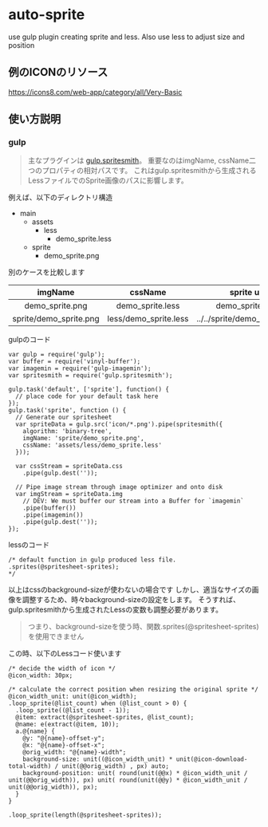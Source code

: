 # auto-sprite
use gulp plugin creating sprite and less. Also use less to adjust size and position

例のICONのリソース
---
https://icons8.com/web-app/category/all/Very-Basic

使い方説明
---
### gulp
> 主なプラグインは [gulp.spritesmith](https://github.com/twolfson/gulp.spritesmith)。
> 重要なのはimgName, cssName二つのプロパティの相対パスです。
> これはgulp.spritesmithから生成されるLessファイルでのSprite画像のパスに影響します。

例えば、以下のディレクトリ構造

* main
  * assets
    * less
      * demo_sprite.less
  * sprite
    * demo_sprite.png

別のケースを比較します

| imgName         | cssName           | sprite url  |
|:---------------:|:-----------------:|:-----------:|
| demo_sprite.png | demo_sprite.less  | demo_sprite.png |
| sprite/demo_sprite.png | less/demo_sprite.less  | ../../sprite/demo_sprite.png |


gulpのコード
```gulp
var gulp = require('gulp');
var buffer = require('vinyl-buffer');
var imagemin = require('gulp-imagemin');
var spritesmith = require('gulp.spritesmith');

gulp.task('default', ['sprite'], function() {
  // place code for your default task here
});
gulp.task('sprite', function () {
  // Generate our spritesheet
  var spriteData = gulp.src('icon/*.png').pipe(spritesmith({
    algorithm: 'binary-tree',
    imgName: 'sprite/demo_sprite.png',
    cssName: 'assets/less/demo_sprite.less'
  }));

  var cssStream = spriteData.css
    .pipe(gulp.dest(''));

  // Pipe image stream through image optimizer and onto disk
  var imgStream = spriteData.img
    // DEV: We must buffer our stream into a Buffer for `imagemin`
    .pipe(buffer())
    .pipe(imagemin())
    .pipe(gulp.dest(''));
});
```

lessのコード
```Less
/* default function in gulp produced less file.
.sprites(@spritesheet-sprites);
*/
```

以上はcssのbackground-sizeが使わないの場合です
しかし、適当なサイズの画像を調整するため、時々background-sizeの設定をします。
そうすれば、gulp.spritesmithから生成されたLessの変数も調整必要があります。
> つまり、background-sizeを使う時、関数.sprites(@spritesheet-sprites)を使用できません

この時、以下のLessコード使います
```LESS
/* decide the width of icon */ 
@icon_width: 30px;

/* calculate the correct position when resizing the original sprite */
@icon_width_unit: unit(@icon_width);
.loop_sprite(@list_count) when (@list_count > 0) {
  .loop_sprite((@list_count - 1));
  @item: extract(@spritesheet-sprites, @list_count);
  @name: e(extract(@item, 10));
  a.@{name} {
    @y: "@{name}-offset-y";
    @x: "@{name}-offset-x";
    @orig_width: "@{name}-width";
    background-size: unit((@icon_width_unit) * unit(@icon-download-total-width) / unit(@@orig_width) , px) auto;
    background-position: unit( round(unit(@@x) * @icon_width_unit / unit(@@orig_width)), px) unit( round(unit(@@y) * @icon_width_unit / unit(@@orig_width)), px);
  }
}

.loop_sprite(length(@spritesheet-sprites));
```
